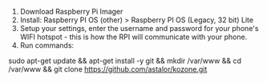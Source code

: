 1. Download Raspberry Pi Imager
2. Install: Raspberry PI OS (other) > Raspberry PI OS (Legacy, 32 bit) Lite
3. Setup your settings, enter the username and password for your phone's WIFI hotspot - this is how the RPI will communicate with your phone.
4. Run commands:


sudo apt-get update && apt-get install -y git && mkdir /var/www && cd /var/www && git clone https://github.com/astalor/kozone.git
